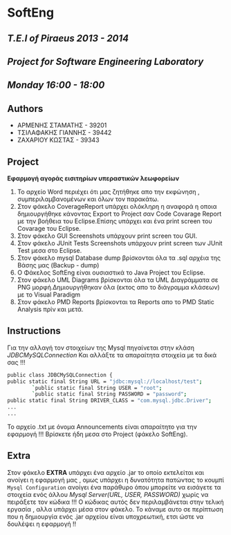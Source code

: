 **SoftEng**
===========
*T.E.I of Piraeus 2013 - 2014*
------------------------------
*Project for Software Engineering Laboratory*
---------------------------------------------
*Monday 16:00 - 18:00*
----------------------
**Authors**
-----------

* ΑΡΜΕΝΗΣ ΣΤΑΜΑΤΗΣ - 39201
* ΤΣΙΛΑΦΑΚΗΣ ΓΙΑΝΝΗΣ - 39442
* ΖΑΧΑΡΙΟΥ ΚΩΣΤΑΣ - 39343

**Project**
-----------
**Εφαρμογή αγοράς εισιτηρίων υπεραστικών λεωφορείων**

1.    Το αρχείο Word περιέχει ότι μας ζητήθηκε απο την εκφώνηση , συμπεριλαμβανομένων και όλων τον παρακάτω.
2.	Στον φάκελο CoverageReport υπάρχει ολόκληρη η αναφορά η οποια δημιουργήθηκε κάνοντας Export το Project σαν Code Covarage Report με την βοήθεια του Eclipse.Επίσης υπάρχει και ένα print screen του Covarage του Eclipse.
3.	Στον φάκελο GUI Screenshots υπάρχουν print screen του GUI.
4.	Στον φάκελο JUnit Tests Screenshots υπάρχουν print screen των JUnit Test μεσα στο Eclipse.
5.	Στον φάκελο mysql Database dump βρίσκονται όλα τα .sql αρχέια της Βάσης μας (Backup - dump)
6.	Ο Φάκελος SoftEng είναι ουσιαστικά το Java Project του Eclipse.
7.	Στον φάκελο UML Diagrams βρίσκονται όλα τα UML Διαγράμματα σε PNG μορφή.Δημιουργήθηκαν  όλα (εκτος απο το διάγραμμα κλάσεων) με το Visual Paradigm
8.  Στον φάκελο PMD Reports βρίσκονται τα Reports απο το PMD Static Analysis πρίν και μετά.

Instructions
------------
Για την αλλαγή τον στοιχείων της Mysql πηγαίνεται στην κλάση *JDBCMySQLConnection*
Και αλλάξτε τα απαραίτητα στοιχεία με τα δικά σας !!!

```sh
public class JDBCMySQLConnection {
public static final String URL = "jdbc:mysql://localhost/test";
    	`public static final String USER = "root";
    	`public static final String PASSWORD = "password";
public static final String DRIVER_CLASS = "com.mysql.jdbc.Driver";
...
...
```
Το αρχείο .txt με όνομα Announcements είναι απαραίτητο για την εφαρμογή !!!
Βρίσκετε ήδη μεσα στο Project (φάκελο SoftEng).

Extra
-----
Στον φάκελο **EXTRA** υπάρχει ένα αρχείο .jar το οποίο εκτελείται και ανοίγει η εφαρμογή μας , ομως υπάρχει η δυνατότητα πατώντας το κουμπί `Mysql Configuration` ανοίγει ένα παράθυρο όπου μπορείτε να εισάγετε τα στοιχεία ενός άλλου *Mysql Server(URL, USER, PASSWORD)* χωρίς να πειράξετε τον κώδικα !!! 
Ο κώδικας αυτός δεν περιλαμβάνεται στην τελική εργασία , αλλα υπάρχει μέσα στον φάκελο.  Το κάναμε αυτο σε περίπτωση που η δημιουργία ενός .jar αρχείου 
είναι υποχρεωτική, ετσι  ώστε να δουλέψει η εφαρμογή !!



    
